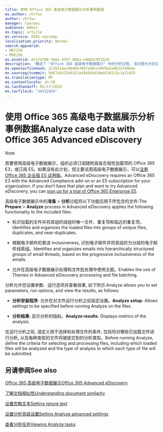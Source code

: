 ```yaml
---
title: 使用 Office 365 高级电子数据展示分析事例数据
ms.author: chrfox
author: chrfox
manager: laurawi
audience: Admin
ms.topic: article
ms.service: O365-seccomp
localization_priority: Normal
search.appverid:
- MET150
- MOE150
ms.assetid: dce7a700-3b6e-435f-88ba-e4b82c0f2b26
description: '概述了 "Office 365 高级电子数据展示" 中的分析过程, 该过程允许您设置参数、运行选项和查看结果。 '
ms.openlocfilehash: 2c58114acb04bb7097a98ce30f8a5a8b2d74064e
ms.sourcegitcommit: 9d67cb52544321a430343d39eb336112c1a11d35
ms.translationtype: MT
ms.contentlocale: zh-CN
ms.lasthandoff: 05/17/2019
ms.locfileid: "34152454"
---
```

# <a name="analyze-case-data-with-office-365-advanced-ediscovery"></a><span data-ttu-id="0e187-103">使用 Office 365 高级电子数据展示分析事例数据</span><span class="sxs-lookup"><span data-stu-id="0e187-103">Analyze case data with Office 365 Advanced eDiscovery</span></span>

> [!NOTE]
> <span data-ttu-id="0e187-p101">若要使用高级电子数据展示，组织必须订阅随附高级合规性加载项的 Office 365 E3，或订阅 E5。如果没有此计划，但又要试用高级电子数据展示，可以[注册 Office 365 企业版 E5 试用版](https://go.microsoft.com/fwlink/p/?LinkID=698279)。</span><span class="sxs-lookup"><span data-stu-id="0e187-p101">Advanced eDiscovery requires an Office 365 E3 with the Advanced Compliance add-on or an E5 subscription for your organization. If you don't have that plan and want to try Advanced eDiscovery, you can [sign up for a trial of Office 365 Enterprise E5](https://go.microsoft.com/fwlink/p/?LinkID=698279).</span></span> 
  
<span data-ttu-id="0e187-106">高级电子数据展示中的**准备** \> **分析**过程将以下功能应用于所包含的文件:</span><span class="sxs-lookup"><span data-stu-id="0e187-106">The **Prepare** \> **Analyze** process in Advanced eDiscovery applies the following functionality to the included files:</span></span> 
  
- <span data-ttu-id="0e187-107">标识加载的文件并将其组织成组的唯一文件、重复项和临近的重复项。</span><span class="sxs-lookup"><span data-stu-id="0e187-107">Identifies and organizes the loaded files into groups of unique files, duplicates, and near-duplicates.</span></span>
    
- <span data-ttu-id="0e187-108">根据电子邮件的累进 inclusiveness, 识别电子邮件并将其组织为分层的电子邮件线索组。</span><span class="sxs-lookup"><span data-stu-id="0e187-108">Identifies and organizes emails into hierarchically structured groups of email threads, based on the progressive inclusiveness of the emails.</span></span>
    
- <span data-ttu-id="0e187-109">允许在高级电子数据展示处理和文件批处理中使用主题。</span><span class="sxs-lookup"><span data-stu-id="0e187-109">Enables the use of Themes in Advanced eDiscovery processing and file batching.</span></span>
    
 <span data-ttu-id="0e187-110">分析允许您设置参数、运行选项并查看结果, 如下所示:</span><span class="sxs-lookup"><span data-stu-id="0e187-110">Analyze allows you to set parameters, run options, and view the results, as follows:</span></span> 
  
- <span data-ttu-id="0e187-111">**分析安装程序**: 允许在对文件运行分析之前指定设置。</span><span class="sxs-lookup"><span data-stu-id="0e187-111">**Analyze setup**: Allows settings to be specified before running Analyze on the files.</span></span>
    
- <span data-ttu-id="0e187-112">**分析结果**: 显示分析的指标。</span><span class="sxs-lookup"><span data-stu-id="0e187-112">**Analyze results**: Displays metrics of the analysis.</span></span> 
    
<span data-ttu-id="0e187-113">在运行分析之前, 请定义用于选择和处理文件的条件, 包括将对哪些已加载文件进行分析, 以及每种类型的文件将被提交到的分析类型。</span><span class="sxs-lookup"><span data-stu-id="0e187-113">Before running Analyze, define the criteria for selecting and processing files, including which loaded files will be analyzed and the type of analysis to which each type of file will be submitted.</span></span> 
  
## <a name="see-also"></a><span data-ttu-id="0e187-114">另请参阅</span><span class="sxs-lookup"><span data-stu-id="0e187-114">See also</span></span>

[<span data-ttu-id="0e187-115">Office 365 高级电子数据展示</span><span class="sxs-lookup"><span data-stu-id="0e187-115">Office 365 Advanced eDiscovery</span></span>](office-365-advanced-ediscovery.md)
  
[<span data-ttu-id="0e187-116">了解文档相似性</span><span class="sxs-lookup"><span data-stu-id="0e187-116">Understanding document similarity</span></span>](understand-document-similarity-in-advanced-ediscovery.md)
  
[<span data-ttu-id="0e187-117">设置忽略文本</span><span class="sxs-lookup"><span data-stu-id="0e187-117">Setting ignore text</span></span>](set-ignore-text-in-advanced-ediscovery.md)
  
[<span data-ttu-id="0e187-118">设置分析高级设置</span><span class="sxs-lookup"><span data-stu-id="0e187-118">Setting Analyze advanced settings</span></span>](set-analyze-advanced-settings-in-advanced-ediscovery.md)
  
[<span data-ttu-id="0e187-119">查看分析任务</span><span class="sxs-lookup"><span data-stu-id="0e187-119">Viewing Analyze tasks</span></span>](view-analyze-results-in-advanced-ediscovery.md)

